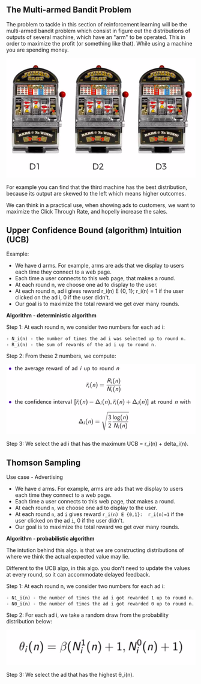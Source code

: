 ## The Multi-armed Bandit Problem

The problem to tackle in this section of reinforcement learning will be the multi-armed bandit problem which consist in figure out the distributions of outputs of several machine, which have an "arm" to be operated. This in order to maximize the profit (or something like that). While using a machine you are spending money.

![](./assets/slot_machines.png)

For example you can find that the third machine has the best distribution, because its output are skewed to the left which means higher outcomes.

We can think in a practical use, when showing ads to customers, we want to maximize the Click Through Rate, and hopelly increase the sales.


## Upper Confidence Bound (algorithm) Intuition (UCB)

Example:
- We have d arms. For example, arms are ads that we display to users each time they connect to a web page.
- Each time a user connects to this web page, that makes a round.
- At each round n, we choose one ad to display to the user.
- At each round n, ad i gives reward r_i(n) E {0, 1}; r_i(n) = 1 if the user clicked on the ad i, 0 if the user didn't.
- Our goal is to maximize the total reward we get over many rounds.

**Algorithm - deterministic algorithm**

Step 1: At each round n, we consider two numbers for each ad i:

    - N_i(n) - the number of times the ad i was selected up to round n.
    - R_i(n) - the sum of rewards of the ad i up to round n.

Step 2: From these 2 numbers, we compute:

![](./assets/ucb_algo_formulas.png)

Step 3: We select the ad i that has the maximum UCB = r_i(n) + delta_i(n).


## Thomson Sampling

Use case - Advertising

- We have `d` arms. For example, arms are ads that we display to users each time they connect to a web page.
- Each time a user connects to this web page, that makes a round.
- At each round `n`, we choose one ad to display to the user.
- At each round `n`, ad `i` gives reward `r_i(n) E {0,1}:  r_i(n)=1` if the user clicked on the ad `i`, 0 if the user didn't.
- Our goal is to maximize the total reward we get over many rounds.  


**Algorithm - probabilistic algorithm**

The intution behind this algo. is that we are constructing distributions of where we think the actual expected value may lie.

Different to the UCB algo, in this algo. you don't need to update the values at every round, so it can accommodate delayed feedback.
 
Step 1: At each round n, we consider two numbers for each ad i:

    - N1_i(n) - the number of times the ad i got rewarded 1 up to round n.
    - N0_i(n) - the number of times the ad i got rewarded 0 up to round n.

Step 2: For each ad i, we take a random draw from the probability distribution below:

![](./assets/thomson_sampling_formula.png)


Step 3: We select the ad that has the highest θ_i(n).

